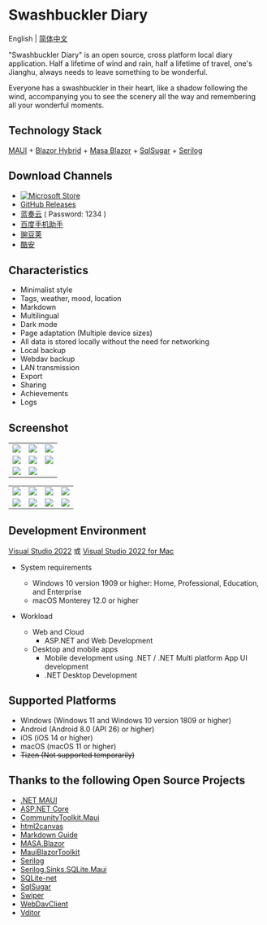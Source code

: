 # Swashbuckler Diary

English | [简体中文](./README.md)

"Swashbuckler Diary" is an open source, cross platform local diary application. Half a lifetime of wind and rain, half a lifetime of travel, one's Jianghu, always needs to leave something to be wonderful.

Everyone has a swashbuckler in their heart, like a shadow following the wind, accompanying you to see the scenery all the way and remembering all your wonderful moments.

## Technology Stack
[MAUI](https://learn.microsoft.com/en-us/dotnet/maui/) + [Blazor Hybrid](https://learn.microsoft.com/en-us/aspnet/core/blazor/hybrid/) + [Masa Blazor](https://docs.masastack.com/blazor/introduction/why-masa-blazor) + [SqlSugar](https://github.com/DotNetNext/SqlSugar) + [Serilog](https://serilog.net/)

## Download Channels
- [![Microsoft Store](https://get.microsoft.com/images/zh-CN%20dark.svg)](https://apps.microsoft.com/store/detail/9P6PBVBF466L?launch=true&mode=full)
- [GitHub Releases](https://github.com/Yu-Core/SwashbucklerDiary/releases)
- [蓝奏云](https://wwfc.lanzouj.com/b04q15i4j) ( Password: 1234 )
- [百度手机助手](https://shouji.baidu.com/detail/5000042660?source=appbaidu)
- [豌豆荚](https://www.wandoujia.com/apps/8369224)
- [酷安](https://www.coolapk.com/apk/937401)

## Characteristics
- Minimalist style
- Tags, weather, mood, location
- Markdown
- Multilingual
- Dark mode
- Page adaptation (Multiple device sizes)
- All data is stored locally without the need for networking
- Local backup
- Webdav backup
- LAN transmission
- Export
- Sharing
- Achievements
- Logs

## Screenshot

 <table>
    <tr>
        <td><img src="https://github.com/Yu-Core/SwashbucklerDiary/assets/96511239/6488c04f-16dd-41a8-adf1-0924b454aae9"/></td>
        <td><img src="https://github.com/Yu-Core/SwashbucklerDiary/assets/96511239/a34deaf0-910e-465f-9e9e-d1228d5b7e9f"/></td>
        <td><img src="https://github.com/Yu-Core/SwashbucklerDiary/assets/96511239/974548e5-9c9e-4e79-949d-91eabad3369d"/></td>
    </tr>
    <tr>
        <td><img src="https://github.com/Yu-Core/SwashbucklerDiary/assets/96511239/14135371-fb73-4174-9d28-d368c05fa010"/></td>
        <td><img src="https://github.com/Yu-Core/SwashbucklerDiary/assets/96511239/d4f36d3a-6a9e-4615-80c0-400d06affb62"/></td>
        <td><img src="https://github.com/Yu-Core/SwashbucklerDiary/assets/96511239/2b203f1c-9bec-4917-8003-8c94614494bd"/></td>
    </tr>
    <tr>
        <td><img src="https://github.com/Yu-Core/SwashbucklerDiary/assets/96511239/f7683a08-ca8c-4229-aed4-8bd3786a4063"/></td>
        <td><img src="https://github.com/Yu-Core/SwashbucklerDiary/assets/96511239/8728d595-1455-481b-883b-430957d69f81"/></td>
    </tr>
 </table>

 <table>
    <tr>
        <td><img src="https://github.com/Yu-Core/SwashbucklerDiary/assets/96511239/f91c056d-d324-4094-8a8e-821f3a98fd43"/></td>
        <td><img src="https://github.com/Yu-Core/SwashbucklerDiary/assets/96511239/45b25356-109f-4755-b899-d1ee2f1693ec"/></td>
        <td><img src="https://github.com/Yu-Core/SwashbucklerDiary/assets/96511239/0964106e-233d-42ab-bf5f-63e0a7892f53"/></td>
        <td><img src="https://github.com/Yu-Core/SwashbucklerDiary/assets/96511239/752f6ce9-0fdc-41fb-8f19-ee6e79a20ada"/></td>
    </tr>
    <tr>
        <td><img src="https://github.com/Yu-Core/SwashbucklerDiary/assets/96511239/b1c7f5da-fa9e-44ff-8700-6511e6cbfb7f"/></td>
        <td><img src="https://github.com/Yu-Core/SwashbucklerDiary/assets/96511239/cdb17d93-8ce3-43a1-b096-925ac7680aeb"/></td>
        <td><img src="https://github.com/Yu-Core/SwashbucklerDiary/assets/96511239/c8a107bf-8415-4fc5-959c-0c419cec635e"/></td>
        <td><img src="https://github.com/Yu-Core/SwashbucklerDiary/assets/96511239/7a09bbc3-fc09-4f5e-afba-1a3e4d443612"/></td>
    </tr>
 </table>

 ## Development Environment

[Visual Studio 2022](https://learn.microsoft.com/en-us/visualstudio/install/install-visual-studio?view=vs-2022) 或 [Visual Studio 2022 for Mac](https://learn.microsoft.com/en-us/visualstudio/mac/installation?view=vsmac-2022)

- System requirements

    - Windows 10 version 1909 or higher: Home, Professional, Education, and Enterprise
    - macOS Monterey 12.0 or higher

- Workload

    - Web and Cloud
        - ASP.NET and Web Development
    - Desktop and mobile apps
        - Mobile development using .NET / .NET Multi platform App UI development
        - .NET Desktop Development

## Supported Platforms
- Windows (Windows 11 and Windows 10 version 1809 or higher)
- Android (Android 8.0 (API 26) or higher)
- iOS (iOS 14 or higher)
- macOS (macOS 11 or higher)
- ~~Tizen (Not supported temporarily)~~

## Thanks to the following Open Source Projects
- [.NET MAUI](https://github.com/dotnet/maui)
- [ASP.NET Core](https://github.com/dotnet/aspnetcore)
- [CommunityToolkit.Maui](https://github.com/CommunityToolkit/Maui)
- [html2canvas](https://github.com/niklasvh/html2canvas)
- [Markdown Guide](https://github.com/mattcone/markdown-guide)
- [MASA.Blazor](https://github.com/BlazorComponent/MASA.Blazor)
- [MauiBlazorToolkit](https://github.com/Yu-Core/MauiBlazorToolkit)
- [Serilog](https://github.com/serilog/serilog)
- [Serilog.Sinks.SQLite.Maui](https://github.com/Yu-Core/Serilog-Sinks-SQLite-Maui)
- [SQLite-net](https://github.com/praeclarum/sqlite-net)
- [SqlSugar](https://github.com/DotNetNext/SqlSugar)
- [Swiper](https://github.com/nolimits4web/swiper)
- [WebDavClient](https://github.com/skazantsev/WebDavClient)
- [Vditor](https://github.com/Vanessa219/vditor)
